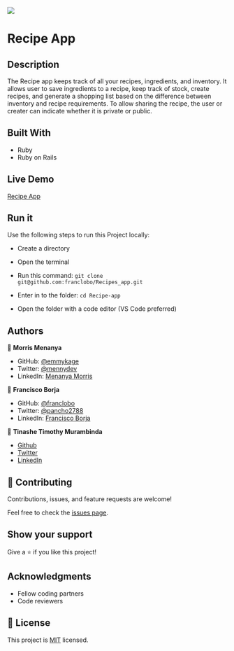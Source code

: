 ![](https://img.shields.io/badge/Microverse-blueviolet)

# Recipe App

## Description

The Recipe app keeps track of all your recipes, ingredients, and inventory. It allows user to save ingredients to a recipe, keep track of stock, create recipes, and generate a shopping list based on the difference between inventory and recipe requirements. To allow sharing the recipe, the user or creater can indicate whether it is private or public.


## Built With

- Ruby
- Ruby on Rails

## Live Demo

[Recipe App](https://recipes-app09122022.herokuapp.com/)

## Run it

Use the following steps to run this Project locally:

- Create a directory

- Open the terminal

- Run this command:
`git clone git@github.com:franclobo/Recipes_app.git`

- Enter in to the folder:
`cd Recipe-app`

- Open the folder with a code editor (VS Code preferred)


## Authors

👤 **Morris Menanya**

- GitHub: [@emmykage](https://github.com/Emmykage)
- Twitter: [@mennydev](https://twitter.com/mennydev)
- LinkedIn: [Menanya Morris](https://www.linkedin.com/in/morris-menanya)

👤 **Francisco Borja**

- GitHub: [@franclobo](https://github.com/franclobo)
- Twitter: [@pancho2788](https://twitter.com/Pancho2788)
- LinkedIn: [Francisco Borja](https://www.linkedin.com/in/francisco-borja-lobato/)

👤 **Tinashe Timothy Murambinda**

- <a href="https://github.com/Draxeytina/">Github</a>
- <a href="https://twitter.com/tinamura2">Twitter</a>
- <a href="https://www.linkedin.com/in/timothy-tinashe-murambinda">LinkedIn</a>


## 🤝 Contributing

Contributions, issues, and feature requests are welcome!

Feel free to check the [issues page](../../issues/).

## Show your support

Give a ⭐️ if you like this project!

## Acknowledgments

- Fellow coding partners
- Code reviewers


## 📝 License

This project is [MIT](./LICENSE) licensed.
